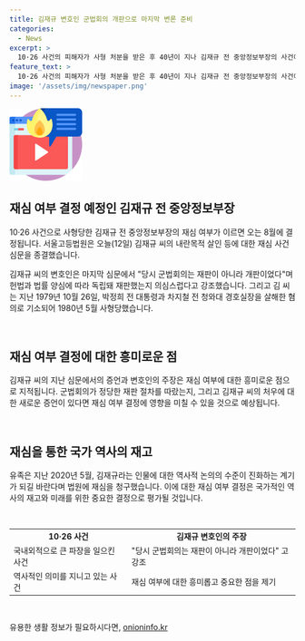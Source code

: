 ```yaml
---
title: 김재규 변호인 군법회의 개판으로 마지막 변론 준비
categories:
  - News
excerpt: >
  10·26 사건의 피해자가 사형 처분을 받은 후 40년이 지나 김재규 전 중앙정보부장의 사건이 재심 대상으로 떠오르고 있습니다. 군법회의 공정성을 논의하며 재심 여부가 결정될 예정이며, 증인진술과 유족의 노력이 관심을 끌고 있습니다. 국내외에서 주목받는 이 사건은 역사적인 재심을 통해 새로운 판단을 받게 될 것으로 기대되고 있습니다.
feature_text: >
  10·26 사건의 피해자가 사형 처분을 받은 후 40년이 지나 김재규 전 중앙정보부장의 사건이 재심 대상으로 떠오르고 있습니다. 군법회의 공정성을 논의하며 재심 여부가 결정될 예정이며, 증인진술과 유족의 노력이 관심을 끌고 있습니다. 국내외에서 주목받는 이 사건은 역사적인 재심을 통해 새로운 판단을 받게 될 것으로 기대되고 있습니다.
image: '/assets/img/newspaper.png'
---
```


<p><img src="/assets/img/news.png" alt="rentncar 속보" /></p>

<h2 data-ke-size="size26">재심 여부 결정 예정인 김재규 전 중앙정보부장</h2>

<p data-ke-size="size16">10·26 사건으로 사형당한 김재규 전 중앙정보부장의 재심 여부가 이르면 오는 8월에 결정됩니다. 서울고등법원은 오늘(12일) 김재규 씨의 내란목적 살인 등에 대한 재심 사건 심문을 종결했습니다.</p>

<p data-ke-size="size16">김재규 씨의 변호인은 마지막 심문에서 "당시 군법회의는 재판이 아니라 개판이었다"며 헌법과 법률 양심에 따라 독립돼 재판했는지 의심스럽다고 강조했습니다. 그리고 김 씨는 지난 1979년 10월 26일, 박정희 전 대통령과 차지철 전 청와대 경호실장을 살해한 혐의로 기소되어 1980년 5월 사형당했습니다.</p>

<p data-ke-size="size16">&nbsp;</p>

<h2 data-ke-size="size26">재심 여부 결정에 대한 흥미로운 점</h2>

<p data-ke-size="size16">김재규 씨의 지난 심문에서의 증언과 변호인의 주장은 재심 여부에 대한 흥미로운 점으로 지적됩니다. 군법회의가 정당한 재판 절차를 따랐는지, 그리고 김재규 씨의 처우에 대한 새로운 증언이 있다면 재심 여부 결정에 영향을 미칠 수 있을 것으로 예상됩니다.</p>

<p data-ke-size="size16">&nbsp;</p>

<h2 data-ke-size="size26">재심을 통한 국가 역사의 재고</h2>

<p data-ke-size="size16">유족은 지난 2020년 5월, 김재규라는 인물에 대한 역사적 논의의 수준이 진화하는 계기가 되길 바란다며 법원에 재심을 청구했습니다. 이에 대한 재심 여부 결정은 국가적인 역사의 재고와 미래를 위한 중요한 결정으로 평가될 것입니다.</p>

<p data-ke-size="size16">&nbsp;</p>

<table>
    <tr>
        <td style="text-align: center; height: 17px;"><b>10·26 사건</b></td>
        <td style="text-align: center; height: 17px;"><b>김재규 변호인의 주장</b></td>
    </tr>
    <tr>
        <td style="height: 17px;">국내외적으로 큰 파장을 일으킨 사건</td>
        <td style="height: 17px;">"당시 군법회의는 재판이 아니라 개판이었다" 고 강조</td>
    </tr>
    <tr>
        <td style="height: 17px;">역사적인 의미를 지니고 있는 사건</td>
        <td style="height: 17px;">재심 여부에 대한 흥미롭고 중요한 점을 제기</td>
    </tr>
</table>

<p data-ke-size="size16">&nbsp;</p>
유용한 생활 정보가 필요하시다면, <a href="https://onioninfo.kr" rel="dofollow">onioninfo.kr</a>


